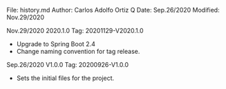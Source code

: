 File:     history.md
Author:   Carlos Adolfo Ortiz Q
Date:     Sep.26/2020
Modified: Nov.29/2020

Nov.29/2020 2020.1.0  Tag: 20201129-V2020.1.0
- Upgrade to Spring Boot 2.4
- Change naming convention for tag release.

Sep.26/2020 V1.0.0  Tag: 20200926-V1.0.0
- Sets the initial files for the project.
